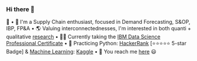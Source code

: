 ### Hi there 👋

<!--
**IsisSantosCosta/IsisSantosCosta** is a ✨ _special_ ✨ repository because its `README.md` (this file) appears on your GitHub profile.

Here are some ideas to get you started:

- 🔭 I’m currently working on ...
- 🌱 I’m currently learning ...
- 👯 I’m looking to collaborate on ...
- 🤔 I’m looking for help with ...
- 💬 Ask me about ...
- 📫 How to reach me: ...
- 😄 Pronouns: ...
- ⚡ Fun fact: ...
-->

🙂
• 🔗 I'm a Supply Chain enthusiast, focused in Demand Forecasting, S&OP, IBP, FP&A
• 🌎 Valuing interconnectednesses, I'm interested in both quanti + qualitative <a href='https://www.researchgate.net/profile/Isis_Santos_Costa/research'>research</a>
• 👩‍💻 Currently taking the <a href='https://www.coursera.org/professional-certificates/ibm-data-science'>IBM Data Science Professional Certificate</a>
• 🐍 Practicing Python: <a href='https://www.hackerrank.com/isissantoscosta'>HackerRank</a> [⭐⭐⭐⭐⭐ 5-star Badge] & <a href="https://www.kaggle.com/learn/certification/isissantoscosta/intro-to-machine-learning">Machine Learning</a>: <a href='https://www.kaggle.com/isissantoscosta'>Kaggle</a>
• 💬 You reach me <a href='https://www.linkedin.com/in/isiscosta/'>here</a> 😃
